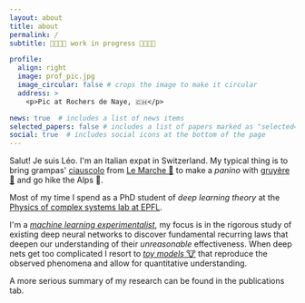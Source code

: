 ```yaml
---
layout: about
title: about
permalink: /
subtitle: 👷🚧👷🚧 work in progress 👷🚧👷🚧

profile:
  align: right
  image: prof_pic.jpg
  image_circular: false # crops the image to make it circular
  address: >
    <p>Pic at Rochers de Naye, 🇨🇭</p>

news: true  # includes a list of news items
selected_papers: false # includes a list of papers marked as "selected={true}"
social: true  # includes social icons at the bottom of the page
---
```


Salut! Je suis Léo. I'm an Italian expat in Switzerland. My typical thing is to bring grampas' [ciauscolo](https://en.wikipedia.org/wiki/Ciauscolo) from [Le Marche :house_with_garden:](https://en.wikipedia.org/wiki/Marche) to 
make a _panino_ with [gruyère 🧀](https://en.wikipedia.org/wiki/Gruy%C3%A8re_cheese) and go hike the Alps 🌄. 

Most of my time I spend as a PhD student of *deep learning theory* at the [Physics of complex systems lab at EPFL](https://www.epfl.ch/labs/pcsl/).

I'm a [*machine learning experimentalist*](https://ml-eval.github.io/assets/pdf/science_ml_proposal_2am.pdf), my focus is in the rigorous study of existing deep neural networks to discover fundamental recurring laws that deepen our understanding of their _unreasonable_ effectiveness. When deep nets get too complicated I resort to [*toy models* 🐮](https://en.wikipedia.org/wiki/Spherical_cow) that reproduce the observed phenomena and allow for quantitative understanding.

A more serious summary of my research can be found in the publications tab.
